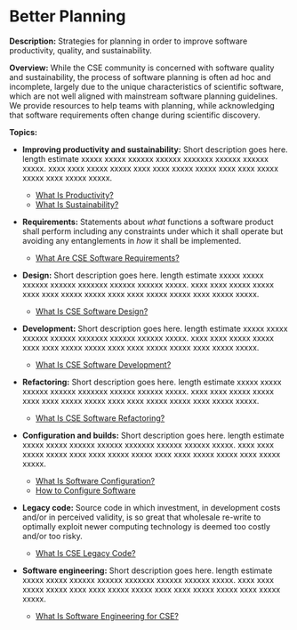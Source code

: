 # Better Planning

**Description:**  Strategies for planning in order to improve software productivity, quality, and sustainability.  

**Overview:** While the CSE community is concerned with software quality and sustainability, the process of software planning is often ad hoc and incomplete, largely due to the unique characteristics of scientific software, which are not well aligned with mainstream software planning guidelines.  We provide resources to help teams with planning, while acknowledging that software requirements often change during scientific discovery.  

**Topics:**

- **Improving productivity and sustainability:**
Short description goes here. length estimate xxxxx xxxxx xxxxxx xxxxxx xxxxxxx xxxxxx xxxxxx xxxxx. xxxx xxxx xxxxx xxxxx xxxx xxxx xxxxx xxxxx xxxx xxxx xxxxx xxxxx xxxx xxxxx xxxxx.

    - [What Is Productivity?](Topics/WhatIsProductivity.md)
    - [What Is Sustainability?](Topics/WhatIsSustainability.md)

- **Requirements:**
Statements about *what* functions a software product shall perform including any constraints under which it shall operate but avoiding any entanglements in *how* it shall be implemented.

    - [What Are CSE Software Requirements?](Topics/WhatAreCseSwRequirements.md)

- **Design:**
Short description goes here. length estimate xxxxx xxxxx xxxxxx xxxxxx xxxxxxx xxxxxx xxxxxx xxxxx. xxxx xxxx xxxxx xxxxx xxxx xxxx xxxxx xxxxx xxxx xxxx xxxxx xxxxx xxxx xxxxx xxxxx.

    - [What Is CSE Software Design?](Topics/WhatIsCseSwDesign.md)

- **Development:**
Short description goes here. length estimate xxxxx xxxxx xxxxxx xxxxxx xxxxxxx xxxxxx xxxxxx xxxxx. xxxx xxxx xxxxx xxxxx xxxx xxxx xxxxx xxxxx xxxx xxxx xxxxx xxxxx xxxx xxxxx xxxxx.

    - [What Is CSE Software Development?](Topics/WhatIsCseSwDevelopment.md)

- **Refactoring:**
Short description goes here. length estimate xxxxx xxxxx xxxxxx xxxxxx xxxxxxx xxxxxx xxxxxx xxxxx. xxxx xxxx xxxxx xxxxx xxxx xxxx xxxxx xxxxx xxxx xxxx xxxxx xxxxx xxxx xxxxx xxxxx.

    - [What Is CSE Software Refactoring?](Topics/WhatIsCseSwRefactoring.md)

- **Configuration and builds:**
Short description goes here. length estimate xxxxx xxxxx xxxxxx xxxxxx xxxxxxx xxxxxx xxxxxx xxxxx. xxxx xxxx xxxxx xxxxx xxxx xxxx xxxxx xxxxx xxxx xxxx xxxxx xxxxx xxxx xxxxx xxxxx.

    - [What Is Software Configuration?](../CuratedContent/WhatIsSwConfiguration.md)
    - [How to Configure Software](../CuratedContent/HowToConfigureSoftware.md)

- **Legacy code:**
Source code in which investment, in development costs and/or in perceived validity, is so great that wholesale re-write to optimally exploit newer computing technology is deemed too costly and/or too risky. 

    - [What Is CSE Legacy Code?](Topics/WhatIsCseLegacyCode.md)

- **Software engineering:**
Short description goes here. length estimate xxxxx xxxxx xxxxxx xxxxxx xxxxxxx xxxxxx xxxxxx xxxxx. xxxx xxxx xxxxx xxxxx xxxx xxxx xxxxx xxxxx xxxx xxxx xxxxx xxxxx xxxx xxxxx xxxxx.

    - [What Is Software Engineering for CSE?](Topics/WhatIsSwEngForCse.md)
